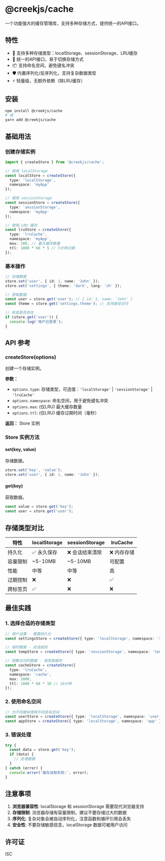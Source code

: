 # @creekjs/cache

一个功能强大的缓存管理库，支持多种存储方式，提供统一的API接口。

## 特性

- 🚀 支持多种存储类型：localStorage、sessionStorage、LRU缓存
- 🔧 统一的API接口，易于切换存储方式
- 📦 支持命名空间，避免键名冲突
- 🛡️ 内置序列化/反序列化，支持复杂数据类型
- ⚡ 轻量级，无额外依赖（除LRU缓存）

## 安装

```bash
npm install @creekjs/cache
# 或
yarn add @creekjs/cache
```

## 基础用法

### 创建存储实例

```typescript
import { createStore } from '@creekjs/cache';

// 使用 localStorage
const localStore = createStore({
  type: 'localStorage',
  namespace: 'myApp'
});

// 使用 sessionStorage
const sessionStore = createStore({
  type: 'sessionStorage',
  namespace: 'myApp'
});

// 使用 LRU 缓存
const lruStore = createStore({
  type: 'lruCache',
  namespace: 'myApp',
  max: 100, // 最大缓存数量
  ttl: 1000 * 60 * 5 // 5分钟过期
});
```

### 基本操作

```typescript
// 存储数据
store.set('user', { id: 1, name: 'John' });
store.set('settings', { theme: 'dark', lang: 'zh' });

// 获取数据
const user = store.get('user'); // { id: 1, name: 'John' }
const theme = store.get('settings.theme'); // 支持路径访问

// 检查是否存在
if (store.get('user')) {
  console.log('用户已登录');
}
```

## API 参考

### createStore(options)

创建一个存储实例。

**参数：**
- `options.type`: 存储类型，可选值：`'localStorage'` | `'sessionStorage'` | `'lruCache'`
- `options.namespace`: 命名空间，用于避免键名冲突
- `options.max`: (仅LRU) 最大缓存数量
- `options.ttl`: (仅LRU) 缓存过期时间（毫秒）

**返回：** Store 实例

### Store 实例方法

#### set(key, value)

存储数据。

```typescript
store.set('key', 'value');
store.set('user', { id: 1, name: 'John' });
```

#### get(key)

获取数据。

```typescript
const value = store.get('key');
const user = store.get('user');
```

## 存储类型对比

| 特性 | localStorage | sessionStorage | lruCache |
|------|-------------|----------------|----------|
| 持久化 | ✅ 永久保存 | ❌ 会话结束清除 | ❌ 内存存储 |
| 容量限制 | ~5-10MB | ~5-10MB | 可配置 |
| 性能 | 中等 | 中等 | 高 |
| 过期控制 | ❌ | ❌ | ✅ |
| 跨标签页 | ✅ | ❌ | ❌ |

## 最佳实践

### 1. 选择合适的存储类型

```typescript
// 用户设置 - 需要持久化
const settingsStore = createStore({ type: 'localStorage', namespace: 'settings' });

// 临时数据 - 会话级别
const tempStore = createStore({ type: 'sessionStorage', namespace: 'temp' });

// 频繁访问的数据 - 高性能缓存
const cacheStore = createStore({ 
  type: 'lruCache', 
  namespace: 'cache',
  max: 1000,
  ttl: 1000 * 60 * 10 // 10分钟
});
```

### 2. 使用命名空间

```typescript
// 为不同模块使用不同命名空间
const userStore = createStore({ type: 'localStorage', namespace: 'user' });
const appStore = createStore({ type: 'localStorage', namespace: 'app' });
```

### 3. 错误处理

```typescript
try {
  const data = store.get('key');
  if (data) {
    // 处理数据
  }
} catch (error) {
  console.error('缓存读取失败:', error);
}
```

## 注意事项

1. **浏览器兼容性**: localStorage 和 sessionStorage 需要现代浏览器支持
2. **存储限制**: 浏览器存储有容量限制，建议不要存储过大的数据
3. **序列化**: 复杂对象会被自动序列化，注意函数和循环引用会丢失
4. **安全性**: 不要存储敏感信息，localStorage 数据可被用户访问

## 许可证

ISC